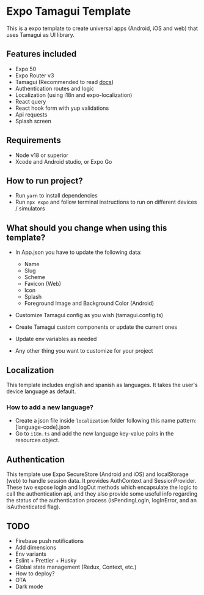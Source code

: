 # Expo Tamagui Template

This is a expo template to create universal apps (Android, iOS and web) that uses Tamagui as UI library.

## Features included

- Expo 50
- Expo Router v3
- Tamagui (Recommended to read [docs](https://tamagui.dev/docs/intro/introduction))
- Authentication routes and logic
- Localization (using i18n and expo-localization)
- React query
- React hook form with yup validations
- Api requests
- Splash screen

## Requirements

- Node v18 or superior
- Xcode and Android studio, or Expo Go

## How to run project?

- Run `yarn` to install dependencies
- Run `npx expo` and follow terminal instructions to run on different devices / simulators

## What should you change when using this template?

- In App.json you have to update the following data:

  - Name
  - Slug
  - Scheme
  - Favicon (Web)
  - Icon
  - Splash
  - Foreground Image and Background Color (Android)

- Customize Tamagui config as you wish (tamagui.config.ts)

- Create Tamagui custom components or update the current ones

- Update env variables as needed

- Any other thing you want to customize for your project

## Localization

This template includes english and spanish as languages. It takes the user's device language as default.

### How to add a new language?

- Create a json file inside `localization` folder following this name pattern: [language-code].json
- Go to `i18n.ts` and add the new language key-value pairs in the resources object.

## Authentication

This template use Expo SecureStore (Android and iOS) and localStorage (web) to handle session data. It provides AuthContext and SessionProvider. These two expose logIn and logOut methods which encapsulate the logic to call the authentication api, and they also provide some useful info regarding the status of the authentication process (isPendingLogIn, logInError, and an isAuthenticated flag).

## TODO

- Firebase push notifications
- Add dimensions
- Env variants
- Eslint + Prettier + Husky
- Global state management (Redux, Context, etc.)
- How to deploy?
- OTA
- Dark mode
